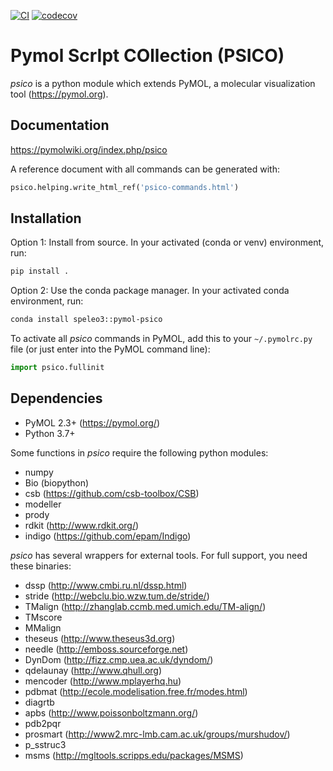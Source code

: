 [![CI](https://github.com/speleo3/pymol-psico/workflows/CI/badge.svg)](https://github.com/speleo3/pymol-psico/actions)
[![codecov](https://codecov.io/gh/speleo3/pymol-psico/branch/master/graph/badge.svg)](https://codecov.io/gh/speleo3/pymol-psico)

# Pymol ScrIpt COllection (PSICO)

*psico* is a python module which extends PyMOL, a molecular visualization
tool (https://pymol.org).

## Documentation

https://pymolwiki.org/index.php/psico

A reference document with all commands can be generated with:

```python
psico.helping.write_html_ref('psico-commands.html')
```

## Installation

Option 1: Install from source. In your activated (conda or venv) environment, run:

```sh
pip install .
```

Option 2: Use the conda package manager. In your activated conda environment, run:

```sh
conda install speleo3::pymol-psico
```

To activate all *psico* commands in PyMOL, add this to your `~/.pymolrc.py`
file (or just enter into the PyMOL command line):

```python
import psico.fullinit
```

## Dependencies

* PyMOL 2.3+ (https://pymol.org/)
* Python 3.7+

Some functions in *psico* require the following python modules:

* numpy
* Bio (biopython)
* csb (https://github.com/csb-toolbox/CSB)
* modeller
* prody
* rdkit (http://www.rdkit.org/)
* indigo (https://github.com/epam/Indigo)

*psico* has several wrappers for external tools. For full support, you need
these binaries:

* dssp (http://www.cmbi.ru.nl/dssp.html)
* stride (http://webclu.bio.wzw.tum.de/stride/)
* TMalign (http://zhanglab.ccmb.med.umich.edu/TM-align/)
* TMscore
* MMalign
* theseus (http://www.theseus3d.org)
* needle (http://emboss.sourceforge.net)
* DynDom (http://fizz.cmp.uea.ac.uk/dyndom/)
* qdelaunay (http://www.qhull.org)
* mencoder (http://www.mplayerhq.hu)
* pdbmat (http://ecole.modelisation.free.fr/modes.html)
* diagrtb
* apbs (http://www.poissonboltzmann.org/)
* pdb2pqr
* prosmart (http://www2.mrc-lmb.cam.ac.uk/groups/murshudov/)
* p_sstruc3
* msms (http://mgltools.scripps.edu/packages/MSMS)
